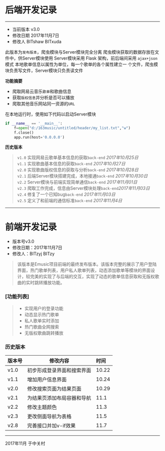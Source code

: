 # 后端开发记录
-------
* 当前版本  v3.0
* 修改日期 2017年11月7日
* 修改人 BITshaw BITxuda

此版本为`发布版本`，爬虫模块与Server模块完全分离
爬虫模块获取的数据存放在文件中，供Server模块使用
Server模块采用 Flask 架构，前后端间采用 `ajax+json`模式
本地歌单信息以属性为单位，每一个歌单的各个属性建立一
个文件，爬虫模块负责写文件，Server模块只负责读文件

**功能摘要**

* 爬取网易云音乐`歌单`和歌曲信息
* 获取`版权信息`并分析是否可以播放
* 爬取其他音乐网站同一资源的`URL`

在本地运行时，使用如下代码以启动Server模块

```python
if __name__ == '__main__':
    f=open("d:/163music/untitled/header/my_list.txt","w")
    f.close()
    app.run(host='0.0.0.0')
```
**历史版本**

> `v1.0` 实现网易云歌单基本信息的获取`back-end` *2017年10月25日*  
> `v1.1` 实现歌曲基本信息的获取`back-end` *2017年10月27日*  
> `v2.0` 实现歌曲版权信息的获取与分析`back-end` *2017年10月28日*  
>`v2.1` 后端Server模块搭建完成，本地接通`back-end` *2017年10月30日*  
>`v2.2` Server模块与前端实现简单通信`back-end` *2017年11月01日*  
>`v2.3` 爬取工作完成，信息由Server模块处理`back-end`*2017年11月03日*  
>`v2.4` 修复了一个已知bug`back-end` *2017年11月03日*  
>`v2.5` 定义了和前端的通信标准`back-end` *2017年11月4日*  

--------------------------------
# 前端开发记录


 * 版本号v3.0
 * 修改日期：2017年11月7日
 * 修改人：BITzyj BITzy
 

>  该版本是Emusic项目前端的最终发布版本。该版本完整的展示了用户登陆界面，热门歌单列表，用户私人歌单列表，动态添加歌单等模块的界面设计，较完美的实现了与后端的交互，实现了动态的歌单信息获取和无版权歌曲的实时跳转播放功能。



###  [功能列表]

> * 实现用户的登录功能
> * 动态显示热门歌单
> * 私人歌单实时添加
> * 热门歌曲全网搜索
> * 无版权歌曲跳转播放

### 历史版本




| 版本号|     修改内容   |  时间  |  
| ------   | -----  | :----  |  
| v1.0    |初步形成登录界面和搜索界面 |   10.22     |  
| v1.1        | 增加用户信息界面|   10.24  |  
| v2.0|  修改搜索页面为结果页面 | 10.29  |  
| v2.1|   为结果页添加布局容器和导航  |  11.1  |  
| v2.2|    修改主题颜色    |  11.3  |  
| v2.3|   更改侧面导航为表格    |  11.5  |  
| v2.8|    完善接口并加v-if效果    |  11.7  | 
 
-----------
2017年11月 于中关村
